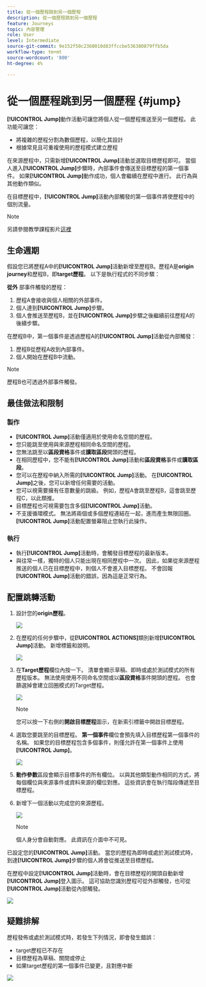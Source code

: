 ```yaml
---
title: 從一個歷程跳到另一個歷程
description: 從一個歷程跳到另一個歷程
feature: Journeys
topic: 內容管理
role: User
level: Intermediate
source-git-commit: 9e152f50c2360010d83ffccbe536380879ffb5da
workflow-type: tm+mt
source-wordcount: '800'
ht-degree: 4%

---
```


# 從一個歷程跳到另一個歷程 {#jump}

**[!UICONTROL Jump]**&#x200B;動作活動可讓您將個人從一個歷程推送至另一個歷程。 此功能可讓您：

* 將複雜的歷程分割為數個歷程，以簡化其設計
* 根據常見且可重複使用的歷程模式建立歷程

在來源歷程中，只需新增&#x200B;**[!UICONTROL Jump]**&#x200B;活動並選取目標歷程即可。 當個人進入&#x200B;**[!UICONTROL Jump]**&#x200B;步驟時，內部事件會傳送至目標歷程的第一個事件。 如果&#x200B;**[!UICONTROL Jump]**&#x200B;動作成功，個人會繼續在歷程中進行。 此行為與其他動作類似。

在目標歷程中，**[!UICONTROL Jump]**&#x200B;活動內部觸發的第一個事件將使歷程中的個別流量。

>[!NOTE]
>
>另請參閱教學課程影片[這裡](https://experienceleague.adobe.com/docs/journey-orchestration-learn/tutorials/building-a-journey/jumping-to-another-journey.html?lang=zh-Hant)

## 生命週期

假設您已將歷程A中的&#x200B;**[!UICONTROL Jump]**&#x200B;活動新增至歷程B。歷程A是&#x200B;**origin journey**&#x200B;和歷程B，即&#x200B;**target歷程**。
以下是執行程式的不同步驟：

**從外** 部事件觸發的歷程：

1. 歷程A會接收與個人相關的外部事件。
1. 個人達到&#x200B;**[!UICONTROL Jump]**&#x200B;步驟。
1. 個人會推送至歷程B，並在&#x200B;**[!UICONTROL Jump]**&#x200B;步驟之後繼續前往歷程A的後續步驟。

在歷程B中，第一個事件是透過歷程A的&#x200B;**[!UICONTROL Jump]**&#x200B;活動從內部觸發：

1. 歷程B從歷程A收到內部事件。
1. 個人開始在歷程B中流動。

>[!NOTE]
>
>歷程B也可透過外部事件觸發。

## 最佳做法和限制

### 製作

* **[!UICONTROL Jump]**&#x200B;活動僅適用於使用命名空間的歷程。
* 您只能跳至使用與來源歷程相同命名空間的歷程。
* 您無法跳至以&#x200B;**區段資格**&#x200B;事件或&#x200B;**讀取區段**&#x200B;開頭的歷程。
* 在相同歷程中，您不能有&#x200B;**[!UICONTROL Jump]**&#x200B;活動和&#x200B;**區段資格**&#x200B;事件或&#x200B;**讀取區段**。
* 您可以在歷程中納入所需的&#x200B;**[!UICONTROL Jump]**&#x200B;活動。 在&#x200B;**[!UICONTROL Jump]**&#x200B;之後，您可以新增任何需要的活動。
* 您可以視需要擁有任意數量的跳級。 例如，歷程A會跳至歷程B，這會跳至歷程C，以此類推。
* 目標歷程也可視需要包含多個&#x200B;**[!UICONTROL Jump]**&#x200B;活動。
* 不支援循環模式。 無法將兩個或多個歷程連結在一起，進而產生無限回圈。 **[!UICONTROL Jump]**&#x200B;活動配置螢幕阻止您執行此操作。

### 執行

* 執行&#x200B;**[!UICONTROL Jump]**&#x200B;活動時，會觸發目標歷程的最新版本。
* 與往常一樣，獨特的個人只能出現在相同歷程中一次。 因此，如果從來源歷程推送的個人已在目標歷程中，則個人不會進入目標歷程。 不會回報&#x200B;**[!UICONTROL Jump]**&#x200B;活動的錯誤，因為這是正常行為。

## 配置跳轉活動

1. 設計您的&#x200B;**origin歷程**。

   ![](../assets/jump1.png)

1. 在歷程的任何步驟中，從&#x200B;**[!UICONTROL ACTIONS]**&#x200B;類別新增&#x200B;**[!UICONTROL Jump]**&#x200B;活動。 新增標籤和說明。

   ![](../assets/jump2.png)

1. 在&#x200B;**Target歷程**欄位內按一下。
清單會顯示草稿、即時或處於測試模式的所有歷程版本。 無法使用使用不同命名空間或以**區段資格**&#x200B;事件開頭的歷程。 也會篩選掉會建立回圈模式的Target歷程。

   ![](../assets/jump3.png)

   >[!NOTE]
   >
   >您可以按一下右側的&#x200B;**開啟目標歷程**&#x200B;圖示，在新索引標籤中開啟目標歷程。

1. 選取您要跳至的目標歷程。
**第一個事件**&#x200B;欄位會預先填入目標歷程第一個事件的名稱。 如果您的目標歷程包含多個事件，則僅允許在第一個事件上使用&#x200B;**[!UICONTROL Jump]**。

   ![](../assets/jump4.png)

1. **動作參數**&#x200B;區段會顯示目標事件的所有欄位。 以與其他類型動作相同的方式，將每個欄位與來源事件或資料來源的欄位對應。 這些資訊會在執行階段傳遞至目標歷程。
1. 新增下一個活動以完成您的來源歷程。

   ![](../assets/jump5.png)


   >[!NOTE]
   >
   >個人身分會自動對應。 此資訊在介面中不可見。

已設定您的&#x200B;**[!UICONTROL Jump]**&#x200B;活動。 當您的歷程為即時或處於測試模式時，到達&#x200B;**[!UICONTROL Jump]**&#x200B;步驟的個人將會從推送至目標歷程。

在歷程中設定&#x200B;**[!UICONTROL Jump]**&#x200B;活動時，會在目標歷程的開頭自動新增&#x200B;**[!UICONTROL Jump]**&#x200B;登入圖示。 這可協助您識別歷程可從外部觸發，也可從&#x200B;**[!UICONTROL Jump]**&#x200B;活動從內部觸發。

![](../assets/jump7.png)

## 疑難排解

歷程發佈或處於測試模式時，若發生下列情況，即會發生錯誤：
* target歷程已不存在
* 目標歷程為草稿、關閉或停止
* 如果target歷程的第一個事件已變更，且對應中斷

![](../assets/jump6.png)
